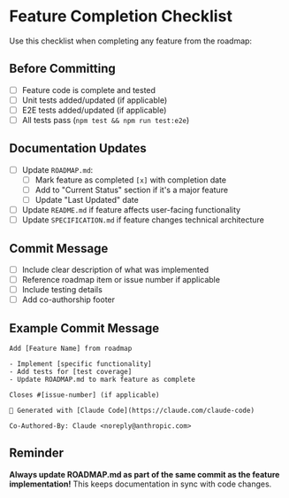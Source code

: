 # Feature Completion Checklist

Use this checklist when completing any feature from the roadmap:

## Before Committing

- [ ] Feature code is complete and tested
- [ ] Unit tests added/updated (if applicable)
- [ ] E2E tests added/updated (if applicable)
- [ ] All tests pass (`npm test && npm run test:e2e`)

## Documentation Updates

- [ ] Update `ROADMAP.md`:
  - [ ] Mark feature as completed `[x]` with completion date
  - [ ] Add to "Current Status" section if it's a major feature
  - [ ] Update "Last Updated" date
- [ ] Update `README.md` if feature affects user-facing functionality
- [ ] Update `SPECIFICATION.md` if feature changes technical architecture

## Commit Message

- [ ] Include clear description of what was implemented
- [ ] Reference roadmap item or issue number if applicable
- [ ] Include testing details
- [ ] Add co-authorship footer

## Example Commit Message

```
Add [Feature Name] from roadmap

- Implement [specific functionality]
- Add tests for [test coverage]
- Update ROADMAP.md to mark feature as complete

Closes #[issue-number] (if applicable)

🤖 Generated with [Claude Code](https://claude.com/claude-code)

Co-Authored-By: Claude <noreply@anthropic.com>
```

## Reminder

**Always update ROADMAP.md as part of the same commit as the feature implementation!**
This keeps documentation in sync with code changes.
